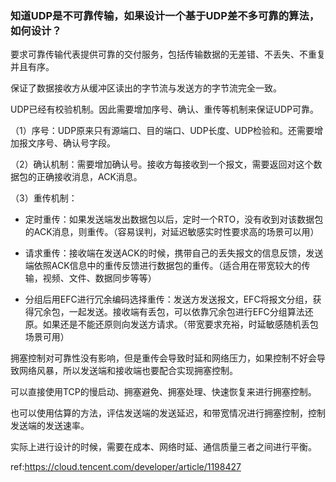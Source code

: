 ### 知道UDP是不可靠传输，如果设计一个基于UDP差不多可靠的算法，如何设计？

要求可靠传输代表提供可靠的交付服务，包括传输数据的无差错、不丢失、不重复并且有序。

保证了数据接收方从缓冲区读出的字节流与发送方的字节流完全一致。

UDP已经有校验机制。因此需要增加序号、确认、重传等机制来保证UDP可靠。



（1）序号：UDP原来只有源端口、目的端口、UDP长度、UDP检验和。还需要增加报文序号、确认号字段。

（2）确认机制：需要增加确认号。接收方每接收到一个报文，需要返回对这个数据包的正确接收消息，ACK消息。

（3）重传机制：

- 定时重传：如果发送端发出数据包以后，定时一个RTO，没有收到对该数据包的ACK消息，则重传。（容易误判，对延迟敏感实时性要求高的场景可以用）

- 请求重传：接收端在发送ACK的时候，携带自己的丢失报文的信息反馈，发送端依照ACK信息中的重传反馈进行数据包的重传。（适合用在带宽较大的传输，视频、文件、数据同步等等）

- 分组后用EFC进行冗余编码选择重传：发送方发送报文，EFC将报文分组，获得冗余包，一起发送。接收端有丢包，可以依靠冗余包进行EFC分组算法还原。如果还是不能还原则向发送方请求。（带宽要求充裕，时延敏感随机丢包场景可用）



拥塞控制对可靠性没有影响，但是重传会导致时延和网络压力，如果控制不好会导致网络风暴，所以发送端和接收端也要配合实现拥塞控制。

可以直接使用TCP的慢启动、拥塞避免、拥塞处理、快速恢复来进行拥塞控制。

也可以使用估算的方法，评估发送端的发送延迟，和带宽情况进行拥塞控制，控制发送端的发送速率。

实际上进行设计的时候，需要在成本、网络时延、通信质量三者之间进行平衡。



ref:https://cloud.tencent.com/developer/article/1198427